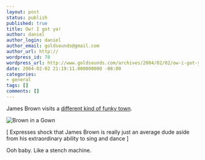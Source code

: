 ```yaml
---
layout: post
status: publish
published: true
title: Ow! I got ya!
author: daniel
author_login: daniel
author_email: goldsounds@gmail.com
author_url: http://
wordpress_id: 78
wordpress_url: http://www.goldsounds.com/archives/2004/02/02/ow-i-got-ya/
date: 2004-02-02 21:19:11.000000000 -08:00
categories:
- general
tags: []
comments: []
---
```

James Brown visits a <a href="http://www.theage.com.au/articles/2004/01/29/1075340780399.html">different kind of funky town</a>.

<img src="http://www.goldsounds.com/images/brown_mugshot_3001.jpg" alt="Brown in a Gown" />

[ Expresses shock that James Brown is really just an average dude aside from his extraordinary ability to sing and dance ]

Ooh baby. Like a stench machine.

